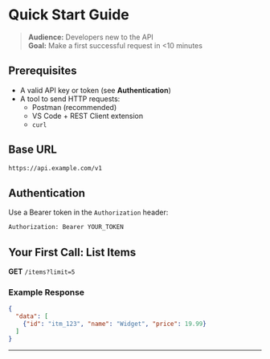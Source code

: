 # Quick Start Guide

> **Audience:** Developers new to the API  
> **Goal:** Make a first successful request in <10 minutes

## Prerequisites

- A valid API key or token (see **Authentication**)
- A tool to send HTTP requests:
  - Postman (recommended)
  - VS Code + REST Client extension
  - `curl`

## Base URL

```bash
https://api.example.com/v1
```

## Authentication

Use a Bearer token in the `Authorization` header:

```bash
Authorization: Bearer YOUR_TOKEN
```

## Your First Call: List Items

**GET** `/items?limit=5`

### Example Response

```json
{
  "data": [
    {"id": "itm_123", "name": "Widget", "price": 19.99}
  ]
}
```

---
